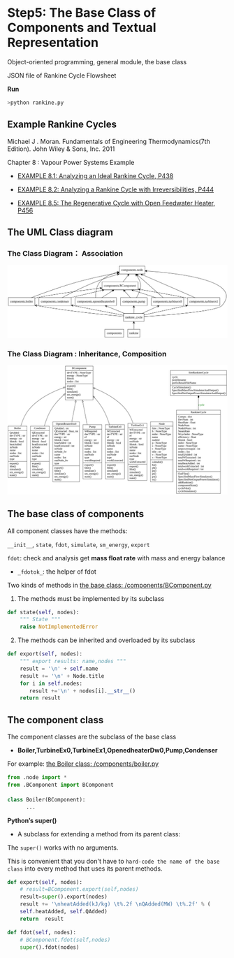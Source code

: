        
# Step5: The Base Class of Components and Textual Representation

Object-oriented programming, general module, the base class

JSON file of Rankine Cycle Flowsheet 

**Run**

```bash
>python rankine.py
```

## Example Rankine Cycles
 
Michael J . Moran. Fundamentals of Engineering Thermodynamics(7th Edition). John Wiley & Sons, Inc. 2011

Chapter 8 : Vapour Power Systems Example

* [EXAMPLE 8.1: Analyzing an Ideal Rankine Cycle, P438](http://nbviewer.jupyter.org/github/PySEE/PyRankine/blob/master/notebook/RankineCycle81-82-Step0-1.ipynb)

* [EXAMPLE 8.2: Analyzing a Rankine Cycle with Irreversibilities, P444](http://nbviewer.jupyter.org/github/PySEE/PyRankine/blob/master/notebook/RankineCycle81-82-Step0-1.ipynb)

* [EXAMPLE 8.5: The Regenerative Cycle with Open Feedwater Heater, P456](http://nbviewer.jupyter.org/github/PySEE/PyRankine/blob/master/notebook/RankineCycle85-Step0.ipynb)


## The UML Class diagram 

### The Class Diagram： Association

![Package UML](./uml/packages.svg)

### The Class Diagram : Inheritance, Composition

![Class UML](./uml/classes.svg)

## The base class of components

All component classes have the methods:

`__init__`, `state`, `fdot`, `simulate`, `sm_energy`, `export`

 `fdot`: check and analysis get **mass float rate** with mass and energy balance

 * `_fdotok_`: the helper of fdot
 
Two kinds of methods in [the  base class: /components/BComponent.py](./components/BComponent.py)

1. The methods must be implemented by its subclass

```python
def state(self, nodes):
    """ State """
    raise NotImplementedError
```

2. The methods can be inherited and overloaded by its subclass

```python
def export(self, nodes):
    """ export results: name,nodes """
    result = '\n' + self.name
    result += '\n' + Node.title
    for i in self.nodes:
       result +='\n' + nodes[i].__str__()
    return result
```

##  The component class

The component classes are the subclass of the base class

* **Boiler,TurbineEx0,TurbineEx1,OpenedheaterDw0,Pump,Condenser**

For example: [the Boiler class: /components/boiler.py](./components/boiler.py)

```python
from .node import *
from .BComponent import BComponent

class Boiler(BComponent):
      ...    
```

**Python’s super()**

* A subclass for extending a method from its parent class:

The `super()` works with no arguments.

This is convenient that you don't have to `hard-code the name of the base class` into every method that uses its parent methods.
        
```python
def export(self, nodes):
    # result=BComponent.export(self,nodes)
    result=super().export(nodes)
    result += '\nheatAdded(kJ/kg) \t%.2f \nQAdded(MW) \t%.2f' % (
    self.heatAdded, self.QAdded)
    return  result
```
        
```python
def fdot(self, nodes):
    # BComponent.fdot(self,nodes)
    super().fdot(nodes)
```

